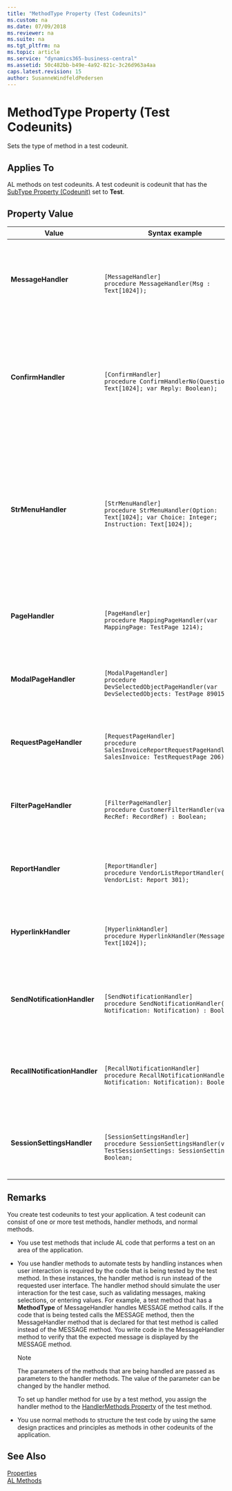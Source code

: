 ```yaml
---
title: "MethodType Property (Test Codeunits)"
ms.custom: na
ms.date: 07/09/2018
ms.reviewer: na
ms.suite: na
ms.tgt_pltfrm: na
ms.topic: article
ms.service: "dynamics365-business-central"
ms.assetid: 50c482bb-b49e-4a92-821c-3c26d963a4aa
caps.latest.revision: 15
author: SusanneWindfeldPedersen
---
```


 

# MethodType Property (Test Codeunits)
Sets the type of method in a test codeunit.  
  
## Applies To  
 AL methods on test codeunits. A test codeunit is codeunit that has the [SubType Property (Codeunit)](devenv-subtype-property-codeunit.md) set to **Test**.  
  
## Property Value  
  
|Value|Syntax example|Purpose|  
|-----------|-----------------|--------|    
|**MessageHandler**|<br>`[MessageHandler]` </br> `procedure MessageHandler(Msg : Text[1024]);`|This handler is called when a message function is invoked in the code. The parameter type, **Text**,  contains the text of the function.|  
|**ConfirmHandler**|<br>`[ConfirmHandler]` </br> `procedure ConfirmHandlerNo(Question: Text[1024]; var Reply: Boolean);`|This handler is called when a confirm function is invoked in the code. The parameter type, **Text**,  contains the text of the function and the parameter **Reply** if the response to confirm is *yes* or *no*.|  
|**StrMenuHandler**|<br>`[StrMenuHandler]` </br> `procedure StrMenuHandler(Option: Text[1024]; var Choice: Integer; Instruction: Text[1024]);`|This handler is called when a StrMenu function is invoked in code. The parameter type, **Text**,  contains the text of the function and **Choice** is the option chosen in the StrMenu. **Options** is the list of the different option values and **Instruction** is the leading text.|  
|**PageHandler**|<br>`[PageHandler]` </br> `procedure MappingPageHandler(var MappingPage: TestPage 1214);`|This handler is called when a non-modal page is invoked in the code. **TestPage** is the specific page in this case.|
|**ModalPageHandler**|<br>`[ModalPageHandler]` </br> `procedure DevSelectedObjectPageHandler(var DevSelectedObjects: TestPage 89015);`|This handler is called when a modal page is invoked in the code. **TestPage** is the specific page in this case.|  
|**RequestPageHandler**|<br>`[RequestPageHandler]` </br> `procedure SalesInvoiceReportRequestPageHandler(var SalesInvoice: TestRequestPage 206);`|This handler is called when a report is invoked in the code.  **TestRequestPage** refers to the specific report ID.| 
|**FilterPageHandler**|<br>`[FilterPageHandler]` </br> `procedure CustomerFilterHandler(var RecRef: RecordRef) : Boolean;`|This handler is called when a filter page is invoked in the code. **RecRef** holds the record of the filter page.| 
|**ReportHandler**|<br>`[ReportHandler]` </br> `procedure VendorListReportHandler(var VendorList: Report 301);`|This handler is called when a report is invoked in the code. **Report** is the specific report in this case.|  
|**HyperlinkHandler**|<br>`[HyperlinkHandler]` </br> `procedure HyperlinkHandler(MessageTxt: Text[1024]);`|This handler is called when a hyperlink is invoked in the code. **Text** contains the actual hyperlink.|  
|**SendNotificationHandler**|<br>`[SendNotificationHandler]` </br> `procedure SendNotificationHandler(var Notification: Notification) : Boolean;`|This handler is called when a notification is raised from the code. **Notification** holds the actual notification.|
|**RecallNotificationHandler**|<br>`[RecallNotificationHandler]` </br> `procedure RecallNotificationHandler(var Notification: Notification): Boolean;`|This handler is called when a notification is recalled from the code. **Notification** holds the actual notification.|
|**SessionSettingsHandler**|<br>`[SessionSettingsHandler]` </br> `procedure SessionSettingsHandler(var TestSessionSettings: SessionSettings) : Boolean;`|This handler is called when SessionSetting is updated.  The parameter type, **SessionSettings**, holds the new settings.|
  
## Remarks  
 You create test codeunits to test your application. A test codeunit can consist of one or more test methods, handler methods, and normal methods.  
  
-   You use test methods that include AL code that performs a test on an area of the application. <!-- For more information, see [How to: Create Test Codeunits and Test Methods](../methods/devenv-how-to-create-test-codeunits-and-test-methods.md).  -->
  
-   You use handler methods to automate tests by handling instances when user interaction is required by the code that is being tested by the test method. In these instances, the handler method is run instead of the requested user interface. The handler method should simulate the user interaction for the test case, such as validating messages, making selections, or entering values. For example, a test method that has a **MethodType** of MessageHandler handles MESSAGE method calls. If the code that is being tested calls the MESSAGE method, then the MessageHandler method that is declared for that test method is called instead of the MESSAGE method. You write code in the MessageHandler method to verify that the expected message is displayed by the MESSAGE method.  
  
    > [!NOTE]  
    >  The parameters of the methods that are being handled are passed as parameters to the handler methods. The value of the parameter can be changed by the handler method.  
  
     To set up handler method for use by a test method, you assign the handler method to the [HandlerMethods Property](devenv-handlermethods-property.md) of the test method.  
  
     <!-- For more information, see [How to: Create Handler Methods](../devenv-how-to-create-handler-methods.md).  -->
  
-   You use normal methods to structure the test code by using the same design practices and principles as methods in other codeunits of the application.  

## See Also  
[Properties](devenv-properties.md)  
[AL Methods](../methods/devenv-al-method-reference.md)  

<!--  
## See Also  
 [Testing the Application](../devenv-Testing-the-Application.md)   
 [How to: Create Test Codeunits and Test Methods](../methods/how-to-create-test-codeunits-and-test-methods.md)   
 [How to: Create Handler Methods](../methods/devenv-How-to-create-handler-methods.md)   
 [Walkthrough: Testing Purchase Invoice Discounts](Walkthrough-Testing-Purchase-Invoice-Discounts.md)
 -->